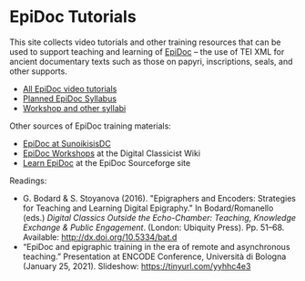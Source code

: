 # EpiDoc Tutorials

This site collects video tutorials and other training resources that can be used to support teaching and learning of [EpiDoc](https://epidoc.stoa.org/) – the use of TEI XML for ancient documentary texts such as those on papyri, inscriptions, seals, and other supports.

* [All EpiDoc video tutorials](https://github.com/EpiDoc/Tutorials/wiki/All-tutorials)
* [Planned EpiDoc Syllabus](https://github.com/EpiDoc/Tutorials/wiki/Planned-syllabus)
* [Workshop and other syllabi](https://github.com/EpiDoc/Tutorials/wiki/Syllabi)

Other sources of EpiDoc training materials:

* [EpiDoc at SunoikisisDC](https://github.com/EpiDoc/Tutorials/wiki/EpiDoc-at-SunoikisisDC)
* [EpiDoc Workshops](https://wiki.digitalclassicist.org/EpiDoc_Workshops) at the Digital Classicist Wiki
* [Learn EpiDoc](https://sourceforge.net/p/epidoc/wiki/Training/) at the EpiDoc Sourceforge site

Readings:

* G. Bodard & S. Stoyanova (2016). "Epigraphers and Encoders: Strategies for Teaching and Learning Digital Epigraphy." In Bodard/Romanello (eds.) _Digital Classics Outside the Echo-Chamber: Teaching, Knowledge Exchange & Public Engagement_. (London: Ubiquity Press). Pp. 51–68. Available: http://dx.doi.org/10.5334/bat.d
* “EpiDoc and epigraphic training in the era of remote and asynchronous teaching.” Presentation at ENCODE Conference, Università di Bologna (January 25, 2021). Slideshow: https://tinyurl.com/yyhhc4e3

